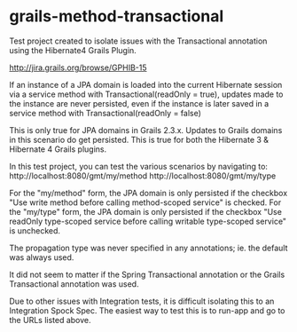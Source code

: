 grails-method-transactional
===========================

Test project created to isolate issues with the Transactional annotation using the Hibernate4 Grails Plugin.

http://jira.grails.org/browse/GPHIB-15

If an instance of a JPA domain is loaded into the current Hibernate session via a service method with Transactional(readOnly = true), updates made to the instance are never persisted, even if the instance is later saved in a service method with Transactional(readOnly = false)

This is only true for JPA domains in Grails 2.3.x. Updates to Grails domains in this scenario do get persisted.
This is true for both the Hibernate 3 & Hibernate 4 Grails plugins.

In this test project, you can test the various scenarios by navigating to:
http://localhost:8080/gmt/my/method
http://localhost:8080/gmt/my/type

For the "my/method" form, the JPA domain is only persisted if the checkbox "Use write method before calling method-scoped service" is checked.
For the "my/type" form, the JPA domain is only persisted if the checkbox "Use readOnly type-scoped service before calling writable type-scoped service" is unchecked.

The propagation type was never specified in any annotations; ie. the default was always used.

It did not seem to matter if the Spring Transactional annotation or the Grails Transactional annotation was used.

Due to other issues with Integration tests, it is difficult isolating this to an Integration Spock Spec. The easiest way to test this is to run-app and go to the URLs listed above.
